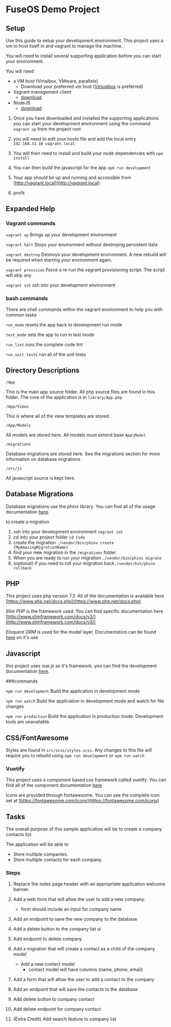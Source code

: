 # FuseOS Demo Project

## Setup

Use this guide to setup your development environment.  This project uses a vm to host
itself in and vagrant to manage the machine.  

You will need to install several supporting application before you can start your environment.

You will need

- a VM host (Virtalbox, VMware, parallels)
    - Download your preferred vm host ([Virtualbox](https://www.virtualbox.org/wiki/Downloads) is preferred)
- Vagrant management client
    - [download](https://www.vagrantup.com/downloads.html) 
- NodeJS
    - [download](https://nodejs.org/en/download/current/)
    
1. Once you have downloaded and installed the supporting applications you can start your 
development environment using the command `vagrant up` from the project root

2. you will need to edit your hosts file and add the local entry `192.168.33.10 vagrant.local`

3. You will then need to install and build your node dependencies with `npm install`

4. You can then build the javascript for the app `npm run development`

5. Your app should be up and running and accessible from [http://vagrant.local](http://vagrant.local)

6. profit

## Expanded Help

### Vagrant commands

`vagrant up`
Brings up your development environment

`vagrant halt`
Stops your environment without destroying persistent data

`vagrant destroy`
Destroys your development environment. A new rebuild will be required when starting your environment again.

`vagrant provision`
Force a re-run the vagrant provisioning script.  The script will skip any

`vagrant ssh`
ssh into your development environment 

### bash commands

There are shell commands within the vagrant environment to help you with common tasks

`run_mode` resets the app back to development run mode

`test_mode` sets the app to run in test mode 

`run_lint` runs the complete code lint

`run_unit_tests`  run all of the unit tests

## Directory Descriptions

`/App`

This is the main app source folder.  All php source files are found in this folder. The core of the
application is in `library/App.php`

`/App/Views`

This is where all of the view templates are stored.


`/App/Models`

All models are stored here. All models must extend base `App\Model`

`/migrations`

Database migrations are stored here. See the migrations section for more information on 
database migrations

`/src/js`

All javascript source is kept here.

## Database Migrations

Database migrations use the phinx library.  You can find all of the usage documentation
[here](http://docs.phinx.org/en/latest/migrations.html).

to create a migration
1. ssh into your development environment `vagrant ssh`
2. cd into your project folder `cd Code`
3. create the migration `./vendor/bin/phinx create [MyAmazingMigrationName]`
4. find your new migration in the `/migrations` folder
5. When you are ready to run your migration `./vendor/bin/phinx migrate`
6. (optional) if you need to roll your migration back`./vendor/bin/phinx rollback`

## PHP

This project uses php version 7.3. All of the documentation is available here [https://www.php.net/docs.php](https://www.php.net/docs.php)

*Slim PHP* is the framework used.  You can find specific documentation here [http://www.slimframework.com/docs/v3/](http://www.slimframework.com/docs/v3/)

*Eloquent ORM* is used for the model layer. Documentation can be found [here](https://laravel.com/docs/5.0/eloquent) on it's use

## Javascript

this project uses vue.js as it's framework. you can find the development
documentation [here](https://vuejs.org/v2/guide/).

###commands

`npm run development`  Build the application in development mode

`npm run watch`  Build the application in development mode and watch for file changes

`npm run production` Build the application in production mode.  Development tools are unavailable.

## CSS/FontAwesome

Styles are found in `src/scss/styles.scss`.  Any changes to this file will require
you to rebuild using `npm run development` or `npm run watch`

### Vuetify
This project uses a component based css framework called vuetify.  You can
find all of the component documentation [here](https://vuetifyjs.com/en/components/api-explorer)

Icons are provided through fontawesome.  You can see the complete icon set at [https://fontawesome.com/icons](https://fontawesome.com/icons)

## Tasks

The overall purpose of this sample application will be to create a company contacts list.

The application will be able to
- Store multiple companies.
- Store multiple contacts for each company.

### Steps
1. Replace the index page header with an appropriate application welcome banner.

2. Add a web form that will allow the user to add a new company.
    - form should include an input for company name
    
3. Add an endpoint to save the new company to the database

4. Add a delete button to the company list ui

5. Add endpoint to delete company

6. Add a migration that will create a contact as a child of the company model
    - Add a new contact model
        - contact model will have columns (name, phone, email)

7. Add a form that will allow the user to add a contact to the company

8. Add an endpoint that will save the contacts to the database

9. Add delete button to company contact

10. Add delete endpoint for company contact

11. (Extra Credit)  Add search feature to company list